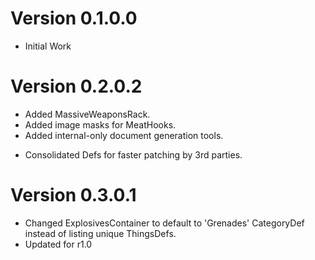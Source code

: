 # Version 0.1.0.0

- Initial Work

# Version 0.2.0.2

+ Added MassiveWeaponsRack.
+ Added image masks for MeatHooks.
+ Added internal-only document generation tools.
* Consolidated Defs for faster patching by 3rd parties.

# Version 0.3.0.1

* Changed ExplosivesContainer to default to 'Grenades' CategoryDef instead of listing unique ThingsDefs.
* Updated for r1.0
